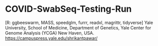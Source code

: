 # COVID-SwabSeq-Testing-Run
[R: ggbeeswarm, MASS, speedglm, furrr, readxl, magrittr, tidyverse]
Yale University, School of Medicine, Department of Genetics, Yale Center for Genome Analysis (YCGA) New Haven, USA.
https://campuspress.yale.edu/shrikantpawar/
